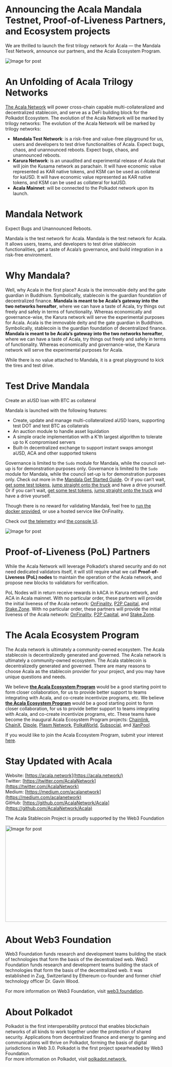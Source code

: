 # Announcing the Acala Mandala Testnet, Proof-of-Liveness Partners, and Ecosystem projects

We are thrilled to launch the first trilogy network for Acala — the Mandala Test Network, announce our partners, and the Acala Ecosystem Program.

![Image for post](https://miro.medium.com/max/5000/0*9hFZBkxybL4cD0nm.jpg)

# An Unfolding of Acala Trilogy Networks

[The Acala Network](https://medium.com/acalanetwork/acala-powering-cross-blockchain-open-finance-applications-on-polkadot-abb6075a6edf) will power cross-chain capable multi-collateralized and decentralized stablecoin, and serve as a DeFi building block for the Polkadot Ecosystem. The evolution of the Acala Network will be marked by trilogy networks: The evolution of the Acala Network will be marked by trilogy networks:

- **Mandala Test Network**: is a risk-free and value-free playground for us, users and developers to test drive functionalities of Acala. Expect bugs, chaos, and unannounced reboots. Expect bugs, chaos, and unannounced reboots.
- **Karura Network**: is an unaudited and experimental release of Acala that will join the Kusama network as parachain. It will have economic value represented as KAR native tokens, and KSM can be used as collateral for kaUSD. It will have economic value represented as KAR native tokens, and KSM can be used as collateral for kaUSD.
- **Acala Mainnet**: will be connected to the Polkadot network upon its launch.

# Mandala Network

Expect Bugs and Unannounced Reboots.

Mandala is the test network for Acala. Mandala is the test network for Acala. It allows users, teams, and developers to test drive stablecoin functionalities, get a taste of Acala’s governance, and build integration in a risk-free environment.

# Why Mandala?

Well, why Acala in the first place? Acala is the immovable deity and the gate guardian in Buddhism. Symbolically, stablecoin is the guardian foundation of decentralized finance. **Mandala is meant to be Acala’s gateway into the two networks hereafter**, where we can have a taste of Acala, try things out freely and safely in terms of functionality. Whereas economically and governance-wise, the Karura network will serve the experimental purposes for Acala. Acala is the immovable deity and the gate guardian in Buddhism. Symbolically, stablecoin is the guardian foundation of decentralized finance. **Mandala is meant to be Acala’s gateway into the two networks hereafter**, where we can have a taste of Acala, try things out freely and safely in terms of functionality. Whereas economically and governance-wise, the Karura network will serve the experimental purposes for Acala.

While there is no value attached to Mandala, it is a great playground to kick the tires and test drive.

# Test Drive Mandala

Create an aUSD loan with BTC as collateral

Mandala is launched with the following features:

- Create, update and manage multi-collateralized aUSD loans, supporting test DOT and test BTC as collaterals
- An auction module to handle asset liquidation
- A simple oracle implementation with a K’th largest algorithm to tolerate up to K compromised servers
- Built-In decentralized exchange to support instant swaps amongst aUSD, ACA and other supported tokens

Governance is limited to the `Sudo` module for Mandala, while the council set-up is for demonstration purposes only. Governance is limited to the `Sudo` module for Mandala, while the council set-up is for demonstration purposes only. Check out more in the [Mandala Get Started Guide](https://github.com/AcalaNetwork/Acala/wiki/1.-Get-Started). Or if you can’t wait, [get some test tokens](https://riot.im/app/#/room/#acala-faucet:matrix.org), [jump straight onto the truck](https://apps.acala.network/) and have a drive yourself. Or if you can’t wait, [get some test tokens](https://riot.im/app/#/room/#acala-faucet:matrix.org), [jump straight onto the truck](https://apps.acala.network/) and have a drive yourself.

Though there is no reward for validating Mandala, feel free to [run the docker provided](https://github.com/AcalaNetwork/Acala/wiki/4.-Maintainers), or use a hosted service like OnFinality.

Check out [the telemetry](https://telemetry.polkadot.io/#map/Acala%20Mandala%20Testnet) and [the console UI](https://console.acala.network/).

![Image for post](https://miro.medium.com/max/2560/1*yVxtDSo4DnDyfsrEamb2-Q.gif)

# Proof-of-Liveness (PoL) Partners

While the Acala Network will leverage Polkadot’s shared security and do not need dedicated validators itself, it will still require what we call **Proof-of-Liveness (PoL) nodes** to maintain the operation of the Acala network, and propose new blocks to validators for verification.

PoL Nodes will in return receive rewards in kACA in Karura network, and ACA in Acala mainnet. With no particular order, these partners will provide the initial liveness of the Acala network: [OnFinality](https://www.onfinality.io/), [P2P Capital](https://www.p2pcap.com/), and [Stake.Zone](http://stake.zone/). With no particular order, these partners will provide the initial liveness of the Acala network: [OnFinality](https://www.onfinality.io/), [P2P Capital](https://www.p2pcap.com/), and [Stake.Zone](http://stake.zone/).

# The Acala Ecosystem Program

The Acala network is ultimately a community-owned ecosystem. The Acala stablecoin is decentralizedly generated and governed. The Acala network is ultimately a community-owned ecosystem. The Acala stablecoin is decentralizedly generated and governed. There are many reasons to choose Acala as the stablecoin provider for your project, and you may have unique questions and needs.

We believe [**the Acala Ecosystem Program**](https://forms.gle/iYPUrNzSWGmyvPUp6) would be a good starting point to form closer collaboration, for us to provide better support to teams integrating with Acala, and co-create incentivize programs, etc. We believe [**the Acala Ecosystem Program**](https://forms.gle/iYPUrNzSWGmyvPUp6) would be a good starting point to form closer collaboration, for us to provide better support to teams integrating with Acala, and co-create incentivize programs, etc. These teams have become the inaugural Acala Ecosystem Program projects: [Chainlink](https://chain.link/), [ChainX](https://chainx.org/), [Dipole](http://www.dipole.tech/), [Plasm Network](https://github.com/staketechnologies/Plasm), [PolkaWorld](https://www.polkaworld.org/), [Subsocial](http://subsocial.network/), and [XanPool](https://www.xanpool.com/).

If you would like to join the Acala Ecosystem Program, submit your interest [here](https://forms.gle/iYPUrNzSWGmyvPUp6).

# Stay Updated with Acala

Website: [https://acala.network](https://acala.network/)  
Twitter: [https://twitter.com/AcalaNetwork](https://twitter.com/AcalaNetwork)  
Medium: [https://medium.com/acalanetwork](https://medium.com/acalanetwork)  
GitHub: [https://github.com/AcalaNetwork/Acala](https://github.com/AcalaNetwork/Acala)

The Acala Stablecoin Project is proudly supported by the Web3 Foundation

<img alt="Image for post" class="t u v ic aj" src="https://miro.medium.com/max/1500/0\*pJgP3IFBAlYbGn11.jpg" width="750" height="300" srcSet="https://miro.medium.com/max/552/0\*pJgP3IFBAlYbGn11.jpg 276w, https://miro.medium.com/max/1104/0\*pJgP3IFBAlYbGn11.jpg 552w, https://miro.medium.com/max/1280/0\*pJgP3IFBAlYbGn11.jpg 640w, https://miro.medium.com/max/1400/0\*pJgP3IFBAlYbGn11.jpg 700w" sizes="700px" />

# About Web3 Foundation

Web3 Foundation funds research and development teams building the stack of technologies that form the basis of the decentralized web. Web3 Foundation funds research and development teams building the stack of technologies that form the basis of the decentralized web. It was established in Zug, Switzerland by Ethereum co-founder and former chief technology officer Dr. Gavin Wood.

For more information on Web3 Foundation, visit [web3.foundation](https://web3.foundation/).

# About Polkadot

Polkadot is the first interoperability protocol that enables blockchain networks of all kinds to work together under the protection of shared security. Applications from decentralized finance and energy to gaming and communications will thrive on Polkadot, forming the basis of digital jurisdictions in Web 3.0. Polkadot is the first project spearheaded by Web3 Foundation.  
For more information on Polkadot, visit [polkadot.network.](https://polkadot.network/)
